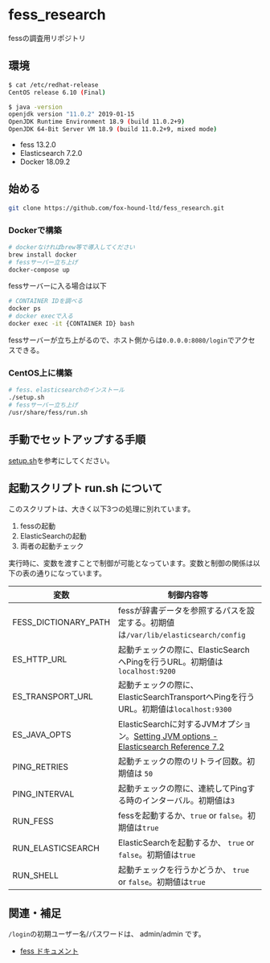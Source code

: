 # fess_research

fessの調査用リポジトリ

## 環境

```bash
$ cat /etc/redhat-release
CentOS release 6.10 (Final)

$ java -version
openjdk version "11.0.2" 2019-01-15
OpenJDK Runtime Environment 18.9 (build 11.0.2+9)
OpenJDK 64-Bit Server VM 18.9 (build 11.0.2+9, mixed mode)
```

- fess 13.2.0
- Elasticsearch 7.2.0
- Docker 18.09.2

## 始める

```bash
git clone https://github.com/fox-hound-ltd/fess_research.git
```

### Dockerで構築

```bash
# dockerなければbrew等で導入してください
brew install docker
# fessサーバー立ち上げ
docker-compose up
```

fessサーバーに入る場合は以下

```bash
# CONTAINER IDを調べる
docker ps
# docker execで入る
docker exec -it {CONTAINER ID} bash
```

fessサーバーが立ち上がるので、ホスト側からは`0.0.0.0:8080/login`でアクセスできる。

### CentOS上に構築

```bash
# fess、elasticsearchのインストール
./setup.sh
# fessサーバー立ち上げ
/usr/share/fess/run.sh
```

## 手動でセットアップする手順

[setup.sh](setup.sh)を参考にしてください。

## 起動スクリプト run.sh について

このスクリプトは、大きく以下3つの処理に別れています。

1. fessの起動
2. ElasticSearchの起動
3. 両者の起動チェック

実行時に、変数を渡すことで制御が可能となっています。変数と制御の関係は以下の表の通りになっています。

| 変数                 | 制御内容等                                                                          |
| -------------------- | ----------------------------------------------------------------------------------- |
| FESS_DICTIONARY_PATH | fessが辞書データを参照するパスを設定する。初期値は`/var/lib/elasticsearch/config`   |
| ES_HTTP_URL          | 起動チェックの際に、ElasticSearchへPingを行うURL。初期値は`localhost:9200`          |
| ES_TRANSPORT_URL     | 起動チェックの際に、ElasticSearchTransportへPingを行うURL。初期値は`localhost:9300` |
| ES_JAVA_OPTS         | ElasticSearchに対するJVMオプション。[Setting JVM options - Elasticsearch Reference 7.2](https://www.elastic.co/guide/en/elasticsearch/reference/current/jvm-options.html) |  |
| PING_RETRIES         | 起動チェックの際のリトライ回数。初期値は `50`                                       |
| PING_INTERVAL        | 起動チェックの際に、連続してPingする時のインターバル。初期値は`3`                   |
| RUN_FESS             | fessを起動するか、`true` or `false`。初期値は`true`                                 |
| RUN_ELASTICSEARCH    | ElasticSearchを起動するか、 `true` or `false`。初期値は`true`                       |
| RUN_SHELL            | 起動チェックを行うかどうか、 `true` or `false`。初期値は`true`                      |

## 関連・補足

`/login`の初期ユーザー名/パスワードは、 admin/admin です。

- [fess ドキュメント](https://fess.codelibs.org/ja/documentation.html)

